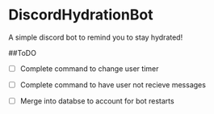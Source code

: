 # DiscordHydrationBot
A simple discord bot to remind you to stay hydrated!

##ToDO
- [ ] Complete command to change user timer
- [ ] Complete command to have user not recieve messages
- [ ] Merge into databse to account for bot restarts

